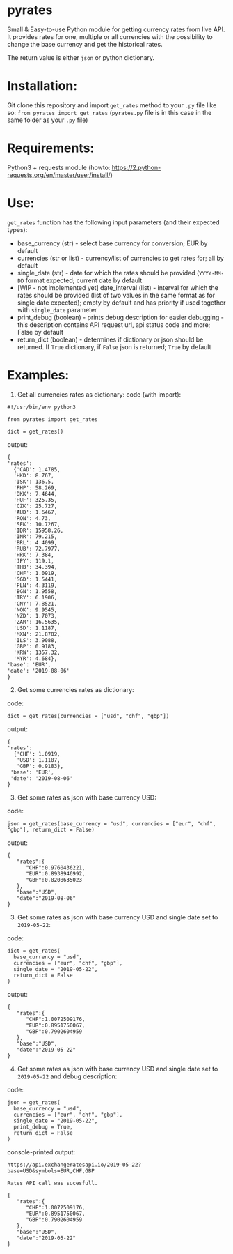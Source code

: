 # pyrates
Small &amp; Easy-to-use Python module for getting currency rates from live API.
It provides rates for one, multiple or all currencies with the possibility to change the base currency and get the historical rates. 

The return value is either `json` or python dictionary. 

# Installation:
Git clone this repository and import `get_rates` method to your `.py` file like so:
```from pyrates import get_rates``` (`pyrates.py` file is in this case in the same folder as your `.py` file)

# Requirements:
Python3 + requests module (howto: https://2.python-requests.org/en/master/user/install/)

# Use:
`get_rates` function has the following input parameters (and their expected types):
  - base_currency (str) - select base currency for conversion; EUR by default
  - currencies (str or list) - currency/list of currencies to get rates for; all by default
  - single_date (str) - date for which the rates should be provided (`YYYY-MM-DD` format expected; current date by default
  - [WIP - not implemented yet] date_interval (list) - interval for which the rates should be provided (list of two values in the same format as for single date expected); empty by default and has priority if used together with `single_date` parameter
  - print_debug (boolean) - prints debug description for easier debugging - this description contains API request url, api status code and more; False by default
  - return_dict (boolean) - determines if dictionary or json should be returned. If `True` dictionary, if `False` json is returned; `True` by default  

# Examples:
1. Get all currencies rates as dictionary:
code (with import):
```
#!/usr/bin/env python3

from pyrates import get_rates

dict = get_rates()
```
output:
```
{
'rates': 
  {'CAD': 1.4785,
  'HKD': 8.767,
  'ISK': 136.5, 
  'PHP': 58.269,
  'DKK': 7.4644,
  'HUF': 325.35,
  'CZK': 25.727,
  'AUD': 1.6467,
  'RON': 4.73,
  'SEK': 10.7267,
  'IDR': 15958.26,
  'INR': 79.215,
  'BRL': 4.4099,
  'RUB': 72.7977,
  'HRK': 7.384,
  'JPY': 119.1,
  'THB': 34.394,
  'CHF': 1.0919,
  'SGD': 1.5441,
  'PLN': 4.3119,
  'BGN': 1.9558,
  'TRY': 6.1906,
  'CNY': 7.8521,
  'NOK': 9.9545,
  'NZD': 1.7073,
  'ZAR': 16.5635,
  'USD': 1.1187,
  'MXN': 21.8702,
  'ILS': 3.9088,
  'GBP': 0.9183,
  'KRW': 1357.32,
  'MYR': 4.684},
'base': 'EUR',
'date': '2019-08-06'
}
```

2. Get some currencies rates as dictionary:

code:
  ```
  dict = get_rates(currencies = ["usd", "chf", "gbp"])
  ```
output:
```
{
'rates': 
  {'CHF': 1.0919,
   'USD': 1.1187,
   'GBP': 0.9183},
 'base': 'EUR',
 'date': '2019-08-06'
}
```

3. Get some rates as json with base currency USD:

code:
```
json = get_rates(base_currency = "usd", currencies = ["eur", "chf", "gbp"], return_dict = False)
```
output:
```
{
   "rates":{
      "CHF":0.9760436221,
      "EUR":0.8938946992,
      "GBP":0.8208635023
   },
   "base":"USD",
   "date":"2019-08-06"
}
```

3. Get some rates as json with base currency USD and single date set to `2019-05-22`:

code:
```
dict = get_rates(
  base_currency = "usd",
  currencies = ["eur", "chf", "gbp"],
  single_date = "2019-05-22", 
  return_dict = False
)

```
output:
```
{
   "rates":{
      "CHF":1.0072509176,
      "EUR":0.8951750067,
      "GBP":0.7902604959
   },
   "base":"USD",
   "date":"2019-05-22"
}
```

4. Get some rates as json with base currency USD and single date set to `2019-05-22` and debug description:

code:
```
json = get_rates(
  base_currency = "usd",
  currencies = ["eur", "chf", "gbp"],
  single_date = "2019-05-22",
  print_debug = True,
  return_dict = False
)
```
console-printed output:
```
https://api.exchangeratesapi.io/2019-05-22?base=USD&symbols=EUR,CHF,GBP

Rates API call was sucesfull.

{
   "rates":{
      "CHF":1.0072509176,
      "EUR":0.8951750067,
      "GBP":0.7902604959
   },
   "base":"USD",
   "date":"2019-05-22"
}
```
